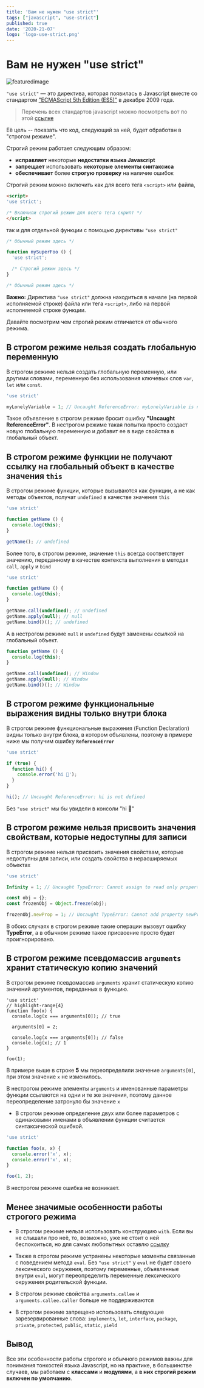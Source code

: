 ```yaml
---
title: 'Вам не нужен "use strict"'
tags: ["javascript", "use-strict"]
published: true
date: '2020-21-07'
logo: 'logo-use-strict.png'
---  
```


# Вам не нужен "use strict"

![featuredimage](../src/images/logo-use-strict.png)

`"use strict"` — это директива, которая появилась в Javascript вместе со стандартом 
["ECMAScript 5th Edition (ES5)"](https://www.ecma-international.org/publications/files/ECMA-ST-ARCH/ECMA-262%205th%20edition%20December%202009.pdf) 
в декабре 2009 года.

> Перечень всех стандартов javascript можно посмотреть вот по этой 
> [ссылке](https://www.ecma-international.org/publications/standards/Ecma-262-arch.htm)

Её цель -- показать что код, следующий за ней, будет обработан в "строгом режиме".

Строгий режим работает следующим образом:

* **исправляет** некоторые **недостатки языка Javascript** 
* **запрещает** использовать **некоторые элементы синтаксиса**
* **обеспечивает** более **строгую проверку** на наличие ошибок

Строгий режим можно включить как для всего тега `<script>` или файла,

```html
<script>
'use strict';

/* Включили строгий режим для всего тега скрипт */
</script>
```

так и для отдельной функции с помощью директивы `"use strict"`

```javascript
/* Обычный режим здесь */

function mySuperFoo () {
  'use strict';

  /* Строгий режим здесь */
}

/* Обычный режим здесь */
```

**Важно:** Директива `"use strict"` должна находиться в начале (на первой исполняемой строке)
файла или тега `<script>`, либо на первой исполняемой строке функции.

Давайте посмотрим чем строгий режим отличается от обычного режима.

## В строгом режиме нельзя создать глобальную переменную
 
В строгом режиме нельзя создать глобальную переменную, или другими словами, переменную
без использования ключевых слов `var`, `let` или `const`.

```javascript
'use strict'

myLonelyVariable = 1; // Uncaught ReferenceError: myLonelyVariable is not defined
```

Такое объявление в строгом режиме бросит ошибку **"Uncaught ReferenceError"**.
В нестрогом режиме такая попытка просто создаст новую глобальную переменную
и добавит ее в виде свойства в глобальный объект.

## В строгом режиме функции не получают ссылку на глобальный объект в качестве значения `this`

В строгом режиме функции, которые вызываются как функции, а не как методы объектов, 
получат `undefined` в качестве значения `this`

```javascript
'use strict'

function getName () {
  console.log(this);
}

getName(); // undefined
```

Более того, в строгом режиме, значение `this` всегда соответствует значению, переданному в качестве контекста выполнения в 
методах `call`, `apply` и `bind`

```javascript
'use strict'

function getName () {
  console.log(this);
}

getName.call(undefined); // undefined
getName.apply(null); // null
getName.bind()(); // undefined
```

А в нестрогом режиме `null` и `undefined` будут заменены ссылкой на глобальный объект.

```javascript
function getName () {
  console.log(this);
}

getName.call(undefined); // Window
getName.apply(null); // Window
getName.bind()(); // Window
```

## В строгом режиме функциональные выражения видны только внутри блока

В строгом режиме функциональные выражения (Function Declaration) видны только внутри блока,
в котором объявлены, поэтому в примере ниже мы получим ошибку **`ReferenceError`**

```javascript
'use strict'

if (true) {  
  function hi() {
    console.error('hi 👋');
  }
}

hi(); // Uncaught ReferenceError: hi is not defined
```

Без `"use strict"` мы бы увидели в консоли "hi 👋"

## В строгом режиме нельзя присвоить значения свойствам, которые недоступны для записи

В строгом режиме нельзя присвоить значения свойствам, которые недоступны для записи, или
создать свойства в нерасширяемых объектах

```javascript
'use strict'

Infinity = 1; // Uncaught TypeError: Cannot assign to read only property 'Infinity' of object '#<Window>'

const obj = {};
const frozenObj = Object.freeze(obj);

frozenObj.newProp = 1; // Uncaught TypeError: Cannot add property newProp, object is not extensible
``` 

В обоих случаях в строгом режиме такие операции вызовут ошибку **TypeError**, а в обычном режиме такое присвоение просто будет
проигнорировано.

## В строгом режиме псевдомассив `arguments` хранит статическую копию значений

В строгом режиме псевдомассив `arguments` хранит статическую копию значений аргументов, переданных в функцию.

```javascript{numberLines: true}
'use strict'
// highlight-range{4}
function foo(x) {
  console.log(x === arguments[0]); // true

  arguments[0] = 2;

  console.log(x === arguments[0]); // false 
  console.log(x); // 1 
}

foo(1);
```

В примере выше в строке **5** мы переопределили значение `arguments[0]`, при этом значение `x` не изменилось.

В нестрогом режиме элементы `arguments` и именованные параметры функции ссылаются на одни и те же значения,
поэтому данное переопределение затронуло бы значение `x` 

* В строгом режиме определение двух или более параметров с одинаковыми
именами в объявлении функции считается синтаксической ошибкой. 

```javascript
'use strict'

function foo(x, x) {
  console.error('x', x);
  console.error('x', x);
}

foo(1, 2);
```

В нестрогом режиме ошибка не возникает.

## Менее значимые особенности работы строгого режима 

* В строгом режиме нельзя использовать конструкцию `with`. 
Если вы не слышали про неё, то, возможно, уже не стоит о 
ней беспокоиться, но для самых любопытных оставлю [ссылку](https://developer.mozilla.org/ru/docs/Web/JavaScript/Reference/Statements/with)  

* Также в строгом режиме устранены некоторые моменты связанные с поведением метода `eval`.
Без `"use strict"` у `eval` не будет своего лексического окружения, поэтому переменные, 
объявленные внутри `eval`, могут переопределить переменные лексического окружения родительской функции.

* В строгом режиме свойства `arguments.callee` и `arguments.callee.caller` больше не поддерживаются

* В строгом режиме запрещено использовать следующие зарезервированные слова: 
`implements`, `let`, `interface`, `package`, `private`, `protected`, `public`, `static`, `yield`

## Вывод

Все эти особенности работы строгого и обычного режимов важны для понимания тонкостей языка
Javascript, но на практике, в большинстве случаев, мы работаем с **классами** и **модулями**, а **в них 
строгий режим включен по умолчанию**. 
